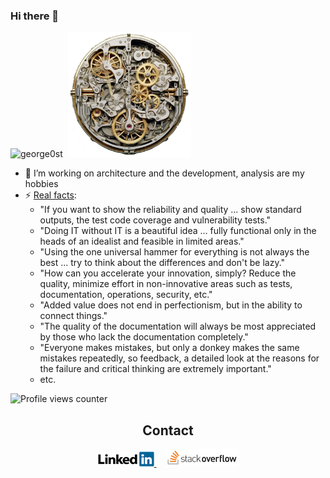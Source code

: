 ### Hi there 👋
<!--
🌱 I’m currently learning ... 👯 I’m looking to collaborate on ...  🤔 I’m looking for help with ... 💬 Ask me about ... 😄 Pronouns: ...
-->

<p align="left"> 
  <img src="https://github-readme-stats.vercel.app/api?username=george0st&custom_title=%20GitHub%20statistics&show_icons=true&theme=shadow_green&rank_icon=percentile&include_all_commits=false&theme=transparent" alt="george0st" />&nbsp;&nbsp;<img height="200px" src="./images/k4_sm.png"/>
</p>

<!--
<img src="https://github-readme-stats-sigma-five.vercel.app/api?username=george0st&show_icons=true&theme=default&include_all_commits=true&count_private=true"/>
<img src="https://github-readme-stats.vercel.app/api?username=george0st&show_icons=true&theme=shadow_green&rank_icon=default&include_all_commits=false&theme=transparent" alt="george0st" />
<img src="https://github-readme-stats.vercel.app/api?username=george0st&show_icons=true&theme=shadow_green&rank_icon=percentile&include_all_commits=true&theme=transparent" alt="george0st" />
<img src="https://github-readme-stats.vercel.app/api?username=george0st&show_icons=true&theme=shadow_green&rank_icon=default&include_all_commits=true&theme=transparent" alt="george0st" />
-->

- 🔭 I’m working on architecture and the development, analysis are my hobbies
- ⚡ [Real facts](https://www.linkedin.com/search/results/content/?keywords=%23gosh2inout): 
  - "If you want to show the reliability and quality ... show standard outputs, the test code coverage and vulnerability tests."
  - "Doing IT without IT is a beautiful idea ... fully functional only in the heads of an idealist and feasible in limited areas."
  - "Using the one universal hammer for everything is not always the best ... try to think about the differences and don't be lazy."
  - "How can you accelerate your innovation, simply? Reduce the quality, minimize effort in non-innovative areas such as tests, documentation, operations, security, etc."
  - "Added value does not end in perfectionism, but in the ability to connect things."
  - "The quality of the documentation will always be most appreciated by those who lack the documentation completely."
  - "Everyone makes mistakes, but only a donkey makes the same mistakes repeatedly, so feedback, a detailed look at the reasons for the failure and critical thinking are extremely important."
  - etc.

![Profile views counter](https://komarev.com/ghpvc/?username=george0st-git&style=flat-square)

<div align="center">
  <h2>Contact</h2>
  <a href="https://www.linkedin.com/in/jiristeuer/" target="_blank">
    <img src="./images/linkedin_sm.png" alt="LinkedIn"/>
  </a>
  &nbsp;&nbsp;&nbsp;
  <a href="https://stackoverflow.com/users/20266647/jist" target="_blank">
    <img src="./images/stackoverflow_sm.png" alt="StackOverflow"/>
  </a>
  <br><br>
</div>

